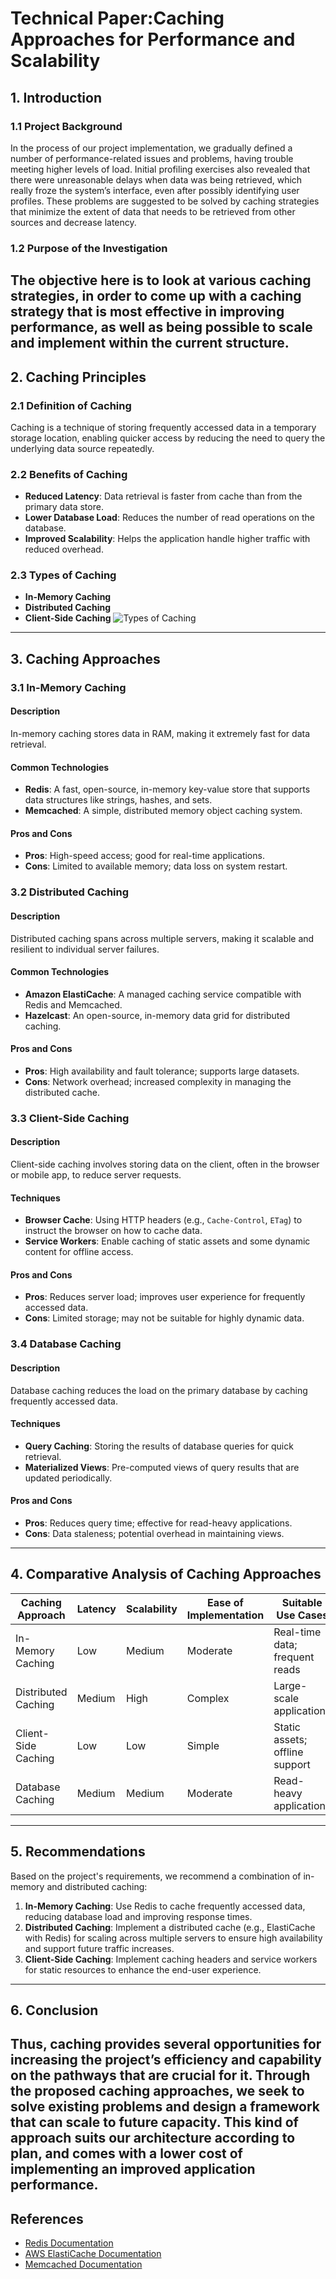 # Technical Paper:Caching Approaches for Performance and Scalability
## 1. Introduction

### 1.1 Project Background
In the process of our project implementation, we gradually defined a number of performance-related issues and problems, having trouble meeting higher levels of load. Initial profiling exercises also revealed that there were unreasonable delays when data was being retrieved, which really froze the system’s interface, even after possibly identifying user profiles. These problems are suggested to be solved by caching strategies that minimize the extent of data that needs to be retrieved from other sources and decrease latency.

### 1.2 Purpose of the Investigation
The objective here is to look at various caching strategies, in order to come up with a caching strategy that is most effective in improving performance, as well as being possible to scale and implement within the current structure.
---

## 2. Caching Principles

### 2.1 Definition of Caching
Caching is a technique of storing frequently accessed data in a temporary storage location, enabling quicker access by reducing the need to query the underlying data source repeatedly.

### 2.2 Benefits of Caching
- **Reduced Latency**: Data retrieval is faster from cache than from the primary data store.
- **Lower Database Load**: Reduces the number of read operations on the database.
- **Improved Scalability**: Helps the application handle higher traffic with reduced overhead.

### 2.3 Types of Caching
- **In-Memory Caching**
- **Distributed Caching**
- **Client-Side Caching**
![Types of Caching](https://files.oaiusercontent.com/file-8BCXdxV6N1dt2wu1fmyFm8B4?se=2024-11-02T09%3A10%3A34Z&sp=r&sv=2024-08-04&sr=b&rscc=max-age%3D604800%2C%20immutable%2C%20private&rscd=attachment%3B%20filename%3Def985319-a619-40e6-87bc-5c38a7001b90.webp&sig=ek58A5oSp4krehOvx44ReAZM6xO4NNWs4YbcKHxT8LY%3D)
---

## 3. Caching Approaches

### 3.1 In-Memory Caching
#### Description
In-memory caching stores data in RAM, making it extremely fast for data retrieval.

#### Common Technologies
- **Redis**: A fast, open-source, in-memory key-value store that supports data structures like strings, hashes, and sets.
- **Memcached**: A simple, distributed memory object caching system.

#### Pros and Cons
- **Pros**: High-speed access; good for real-time applications.
- **Cons**: Limited to available memory; data loss on system restart.

### 3.2 Distributed Caching
#### Description
Distributed caching spans across multiple servers, making it scalable and resilient to individual server failures.

#### Common Technologies
- **Amazon ElastiCache**: A managed caching service compatible with Redis and Memcached.
- **Hazelcast**: An open-source, in-memory data grid for distributed caching.

#### Pros and Cons
- **Pros**: High availability and fault tolerance; supports large datasets.
- **Cons**: Network overhead; increased complexity in managing the distributed cache.

### 3.3 Client-Side Caching
#### Description
Client-side caching involves storing data on the client, often in the browser or mobile app, to reduce server requests.

#### Techniques
- **Browser Cache**: Using HTTP headers (e.g., `Cache-Control`, `ETag`) to instruct the browser on how to cache data.
- **Service Workers**: Enable caching of static assets and some dynamic content for offline access.

#### Pros and Cons
- **Pros**: Reduces server load; improves user experience for frequently accessed data.
- **Cons**: Limited storage; may not be suitable for highly dynamic data.

### 3.4 Database Caching
#### Description
Database caching reduces the load on the primary database by caching frequently accessed data.

#### Techniques
- **Query Caching**: Storing the results of database queries for quick retrieval.
- **Materialized Views**: Pre-computed views of query results that are updated periodically.

#### Pros and Cons
- **Pros**: Reduces query time; effective for read-heavy applications.
- **Cons**: Data staleness; potential overhead in maintaining views.

---

## 4. Comparative Analysis of Caching Approaches

| Caching Approach       | Latency | Scalability | Ease of Implementation | Suitable Use Cases             |
|------------------------|---------|-------------|------------------------|--------------------------------|
| In-Memory Caching      | Low     | Medium      | Moderate               | Real-time data; frequent reads |
| Distributed Caching    | Medium  | High        | Complex                | Large-scale applications       |
| Client-Side Caching    | Low     | Low         | Simple                 | Static assets; offline support |
| Database Caching       | Medium  | Medium      | Moderate               | Read-heavy applications        |

---

## 5. Recommendations

Based on the project's requirements, we recommend a combination of in-memory and distributed caching:
1. **In-Memory Caching**: Use Redis to cache frequently accessed data, reducing database load and improving response times.
2. **Distributed Caching**: Implement a distributed cache (e.g., ElastiCache with Redis) for scaling across multiple servers to ensure high availability and support future traffic increases.
3. **Client-Side Caching**: Implement caching headers and service workers for static resources to enhance the end-user experience.

---

## 6. Conclusion
Thus, caching provides several opportunities for increasing the project’s efficiency and capability on the pathways that are crucial for it. Through the proposed caching approaches, we seek to solve existing problems and design a framework that can scale to future capacity. This kind of approach suits our architecture according to plan, and comes with a lower cost of implementing an improved application performance.
---

## References
- [Redis Documentation](https://redis.io/documentation)
- [AWS ElastiCache Documentation](https://aws.amazon.com/elasticache/)
- [Memcached Documentation](https://memcached.org/)
